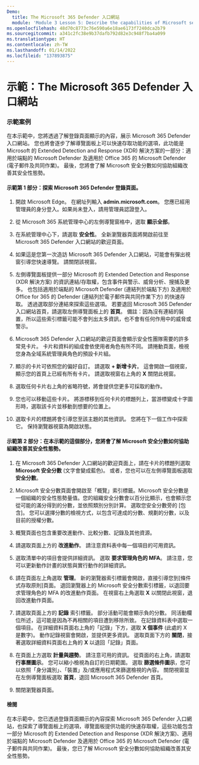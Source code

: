 ```yaml
---
Demo:
  title: The Microsoft 365 Defender 入口網站
  module: 'Module 3 Lesson 5: Describe the capabilities of Microsoft security solutions: Describe security management capabilities of Microsoft 365'
ms.openlocfilehash: 48d70c8773c76e590a6e18ae6173f7240dca2b79
ms.sourcegitcommit: a341c2fc38e9b37dafb792d82e3c948f7ba4a099
ms.translationtype: HT
ms.contentlocale: zh-TW
ms.lasthandoff: 01/14/2022
ms.locfileid: "137893875"
---
```

# <a name="demo-the-microsoft-365-defender-portal"></a>示範：The Microsoft 365 Defender 入口網站

### <a name="demo-scenario"></a>示範案例
在本示範中，您將透過了解登錄頁面顯示的內容，展示 Microsoft 365 Defender 入口網站。 您也將會逐步了解導覽面板上可以快速存取功能的選項，此功能是 Microsoft 的 Extended Detection and Response (XDR) 解決方案的一部分：適用於端點的 Microsoft Defender 及適用於 Office 365 的 Microsoft Defender (電子郵件及共同作業)。  最後，您將會了解 Microsoft 安全分數如何協助組織改善其安全性態勢。

#### <a name="demo-part-1--explore-the-microsoft-365-defender-landing-page"></a>示範第 1 部分：探索 Microsoft 365 Defender 登錄頁面。

1. 開啟 Microsoft Edge。 在網址列輸入 **admin.microsoft.com**。  您應已經用管理員的身分登入。如果尚未登入，請用管理員認證登入。

1. 從 Microsoft 365 系統管理中心的左側導覽窗格中，選取 **顯示全部**。

1. 在系統管理中心下，請選取 **安全性**。  全新瀏覽器頁面將開啟前往至 Microsoft 365 Defender 入口網站的歡迎頁面。  

1. 如果這是您第一次造訪 Microsoft 365 Defender 入口網站，可能會有彈出視窗引導您快速導覽。  請關閉該視窗。

1. 左側導覽面板提供一部分 Microsoft 的 Extended Detection and Response (XDR 解決方案) 的資訊連結/存取權，包含事件與警示、威脅分析、搜捕及更多。  也包括適用於端點的 Microsoft Defender (連結列於端點下方) 及適用於 Office for 365 的 Defender (連結列於電子郵件與共同作業下方) 的快速存取。  透過選取部分連結來探索這些選項。  若要退回 Microsoft 365 Defender 入口網站首頁，請選取左側導覽面板上的 **首頁**。  備註：因為沒有連結的裝置，所以這些索引標籤可能不會列出太多資訊，也不會有任何作用中的威脅或警示。

1. Microsoft 365 Defender 入口網站的歡迎頁面會顯示安全性團隊需要的許多常見卡片。 卡片和資料的組成會依使用者角色有所不同。 請捲動頁面，檢視您身為全域系統管理員角色的預設卡片組。

1. 顯示的卡片可依照您的偏好自訂。  請選取 **+ 新增卡片**。 這會開啟一個視窗，顯示您的首頁上已經有所有卡片。  請選取視窗右上角的 **X** 關閉此視窗。

1. 選取任何卡片右上角的省略符號，將會提供您更多可採取的動作。  

1. 您也可以移動這些卡片。 將游標移到任何卡片的標題列上，當游標變成十字圖形時，選取該卡片並移動到想要的位置上。

1. 選取卡片的標題將會引導您至該主題的其他資訊。 您將在下一個工作中探索它。  保持瀏覽器視窗為開啟狀態。

#### <a name="demo-part-2-in-this-part-of-the-demo-you-will-show-how-microsoft-secure-score-can-help-an-organization-improve-its-security-posture"></a>示範第 2 部分：在本示範的這個部分，您將會了解 Microsoft 安全分數如何協助組織改善其安全性態勢。

1. 在 Microsoft 365 Defender 入口網站的歡迎頁面上，請在卡片的標題列選取 **Microsoft 安全分數** (文字會變成藍色)。  或者，您也可以在左側導覽面板選取 **安全分數**。

1. Microsoft 安全分數頁面會開啟至「概覽」索引標籤。Microsoft 安全分數是一個組織的安全性態勢量值。您的組織安全分數會以百分比顯示，也會顯示您從可能的滿分得到的分數，並依照類別分別計算。 選取您安全分數旁的 [包含]。 您可以選擇分數的檢視方式，以包含可達成的分數、規劃的分數，以及目前的授權分數。

1. 概覽頁面也包含重要改進動作、比較分數、記錄及其他資源。

1. 請選取頁面上方的 **改進動作**。  請注意資料表中每一個項目的可用資訊。  

1. 選取清單中的項目會提供詳細資訊。  選取 **要求管理角色的 MFA**。  請注意，您可以更新動作計畫的狀態與實行動作的詳細資訊。

1. 請在頁面左上角選取 **管理**。  新的瀏覽器索引標籤會開啟，直接引導您到[條件式存取原則]頁面。  退回瀏覽器上的 Microsoft 安全分數索引標籤，以退回要求管理角色的 MFA 的改進動作頁面。 在視窗右上角選取 **X** 以關閉此視窗，退回改進動作頁面。

1. 請選取頁面上方的 **記錄** 索引標籤。  部分活動可能會顯示負的分數。  同活動欄位所述，這可能是因為不再相關的項目遭到移除所致。  在記錄資料表中選取一個項目。  在詳細資料頁面右上角的「記錄」下方，選取 **X 個事件** (此處的 X 是數字)。  動作記錄視窗會開啟，並提供更多資訊。  選取頁面下方的 **關閉**，接著選取詳細資料頁面右上角的 **X** 以退回「記錄」頁面。

1. 在頁面上方選取 **計量與趨勢**。  請注意可用的資訊。  從頁面的右上角，請選取 **行事曆圖示**。  您可以縮小檢視為自訂的日期範圍。  選取 **篩選條件圖示**，您可以依照「身分識別」、「裝置」及/或應用程式來篩選檢視的內容。  關閉視窗並在左側導覽面板選取 **首頁**，退回 Microsoft 365 Defender 首頁。

1. 關閉瀏覽器頁面。

#### <a name="review"></a>檢閱

在本示範中，您已透過登錄頁面顯示的內容探索 Microsoft 365 Defender 入口網站，也探索了導覽面板上的選項，導覽面板提供功能的快速存取權，這些功能包含一部分 Microsoft 的 Extended Detection and Response (XDR 解決方案)、適用於端點的 Microsoft Defender 及適用於 Office 365 的 Microsoft Defender (電子郵件與共同作業)。  最後，您已了解 Microsoft 安全分數如何協助組織改善其安全性態勢。
